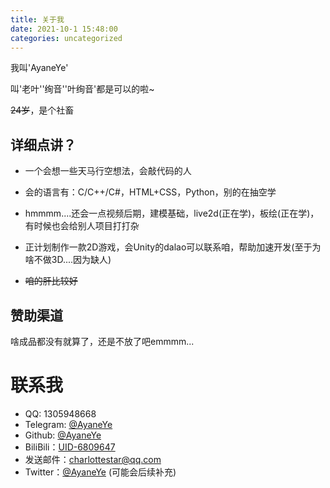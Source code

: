 ```yaml
---
title: 关于我
date: 2021-10-1 15:48:00
categories: uncategorized
---
```

我叫'AyaneYe'

叫'老叶''绚音''叶绚音'都是可以的啦~

~~24岁~~，是个社畜

## 详细点讲？
*   一个会想一些天马行空想法，会敲代码的人

*   会的语言有：C/C++/C#，HTML+CSS，Python，别的在抽空学

*   hmmmm....还会一点视频后期，建模基础，live2d(正在学)，板绘(正在学)，有时候也会给别人项目打打杂

*   正计划制作一款2D游戏，会Unity的dalao可以联系咱，帮助加速开发(至于为啥不做3D....因为缺人)

*   ~~咱的肝比较好~~

## 赞助渠道

啥成品都没有就算了，还是不放了吧emmmm...

# 联系我

*   QQ: 1305948668
*   Telegram: [@AyaneYe](https://t.me/ayaneye)
*   Github: [@AyaneYe](https://github.com/AyaneYe)
*   BiliBili：[UID-6809647](https://space.bilibili.com/6809647)
*   发送邮件：[charlottestar@qq.com](mailto:charlottestar@qq.com)
*   Twitter：[@AyaneYe](https://twitter.com/AyaneYeee)
(可能会后续补充)